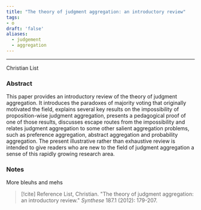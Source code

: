 ```yaml
---
title: "The theory of judgment aggregation: an introductory review"
tags:
- o
draft: 'false'
aliases:
  - judgement
  - aggregation
---
```

---
Christian List

### Abstract
This paper provides an introductory review of the theory of judgment aggregation. It introduces the paradoxes of majority voting that originally motivated the field, explains several key results on the impossibility of proposition-wise judgment aggregation, presents a pedagogical proof of one of those results, discusses escape routes from the impossibility and relates judgment aggregation to some other salient aggregation problems, such as preference aggregation, abstract aggregation and probability aggregation. The present illustrative rather than exhaustive review is intended to give readers who are new to the field of judgment aggregation a sense of this rapidly growing research area. 

### Notes
More bleuhs and mehs


> [!cite] Reference
> List, Christian. "The theory of judgment aggregation: an introductory review." _Synthese_ 187.1 (2012): 179-207.

